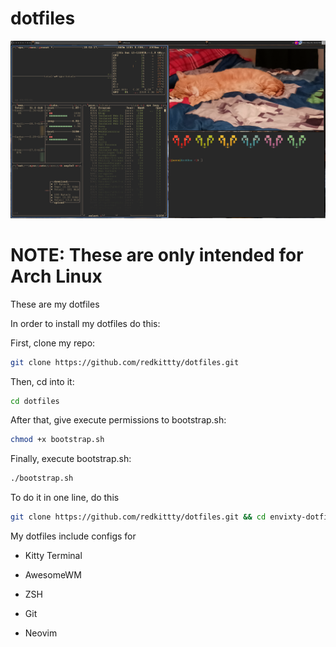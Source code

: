 # dotfiles

![Screenshot of my dotfiles](https://github.com/redkittty/dotfiles/blob/main/.screenshots/dotfiles1.png)

# NOTE: These are only intended for Arch Linux
These are my dotfiles

In order to install my dotfiles do this:

First, clone my repo:

```zsh
git clone https://github.com/redkittty/dotfiles.git
```

Then, cd into it:

```zsh
cd dotfiles
```

After that, give execute permissions to bootstrap.sh:

```zsh
chmod +x bootstrap.sh
```

Finally, execute bootstrap.sh:

```zsh
./bootstrap.sh
```

To do it in one line, do this

```zsh
git clone https://github.com/redkittty/dotfiles.git && cd envixty-dotfiles && chmod +x bootstrap.sh && ./bootstrap.sh
```


My dotfiles include configs for

- Kitty Terminal

- AwesomeWM

- ZSH

- Git

- Neovim
